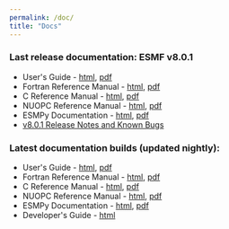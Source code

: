 ```yaml
---
permalink: /doc/
title: "Docs"
---
```

### Last release documentation: ESMF v8.0.1
* User's Guide - [html](/docs/release/ESMF_8_0_1/ESMF_usrdoc), [pdf](/docs/release/ESMF_8_0_1/ESMF_usrdoc.pdf)
* Fortran Reference Manual - [html](/docs/release/ESMF_8_0_1/ESMF_refdoc/), [pdf](/docs/release/ESMF_8_0_1/ESMF_refdoc.pdf)
* C Reference Manual - [html](/docs/release/ESMF_8_0_1/ESMC_crefdoc), [pdf](/docs/release/ESMF_8_0_1/ESMC_crefdoc.pdf)
* NUOPC Reference Manual - [html](/docs/release/ESMF_8_0_1/NUOPC_refdoc), [pdf](/docs/release/ESMF_8_0_1/NUOPC_refdoc.pdf)
* ESMPy Documentation - [html](/esmpy_doc/release/ESMF_8_0_1/html), [pdf](/esmpy_doc/release/ESMF_8_0_1/ESMPy.pdf)
* [v8.0.1 Release Notes and Known Bugs](/static/releases.html#8_0_1)

### Latest documentation builds (updated nightly):
* User's Guide - [html](/docs/nightly/develop/ESMF_usrdoc/), [pdf](/docs/nightly/develop/ESMF_usrdoc.pdf)
* Fortran Reference Manual - [html](/docs/nightly/develop/ESMF_refdoc/), [pdf](/docs/nightly/develop/ESMF_refdoc.pdf)
* C Reference Manual - [html](/docs/nightly/develop/ESMC_crefdoc/), [pdf](/docs/nightly/develop/ESMC_crefdoc.pdf)
* NUOPC Reference Manual - [html](/docs/nightly/develop/NUOPC_refdoc), [pdf](/docs/nightly/develop/NUOPC_refdoc.pdf)
* ESMPy Documentation - [html](/esmpy_doc/develop/html/), [pdf](/esmpy_doc/develop/latex/ESMPy.pdf)
* Developer's Guide - [html](/docs/nightly/develop/dev_guide/dev_guide/)
